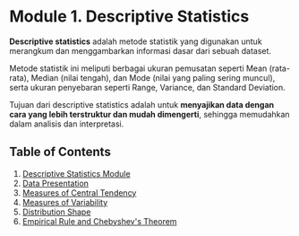 # Module 1. Descriptive Statistics

**Descriptive statistics** adalah metode statistik yang digunakan untuk merangkum dan menggambarkan informasi dasar dari sebuah dataset. 

Metode statistik ini meliputi berbagai ukuran pemusatan  seperti Mean (rata-rata), Median (nilai tengah), dan Mode (nilai yang paling sering muncul), serta ukuran penyebaran seperti Range, Variance, dan Standard Deviation. 

Tujuan dari descriptive statistics adalah untuk **menyajikan data dengan cara yang lebih terstruktur dan mudah dimengerti**, sehingga memudahkan dalam analisis dan interpretasi.

## Table of Contents

1. [Descriptive Statistics Module](https://itsacid-my.sharepoint.com/:b:/r/personal/hafara_its_ac_id/Documents/Teaching/Statistika%20dan%20Probabilitas/Public/Materials/03-Descriptive%20Statistics.pdf?csf=1&web=1&e=3GO2xa)
2. [Data Presentation](data_presentation.ipynb)
3. [Measures of Central Tendency](central_tendency.ipynb)
4. [Measures of Variability](variability.ipynb)
5. [Distribution Shape](distribution_shape.ipynb)
6. [Empirical Rule and Chebyshev's Theorem](empirical_rule_chebyshev_theorem.ipynb)